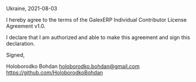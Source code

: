 Ukraine, 2021-08-03

I hereby agree to the terms of the GalexERP Individual Contributor License
Agreement v1.0.

I declare that I am authorized and able to make this agreement and sign this
declaration.

Signed,

Holoborodko Bohdan holoborodko.bohdan@gmail.com https://github.com/HoloborodkoBohdan
